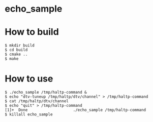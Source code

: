 # echo_sample

# How to build
~~~
$ mkdir build
$ cd build
$ cmake ..
$ make
~~~
# How to use
~~~
$ ./echo_sample /tmp/haltp-command &
$ echo "dtv-tuneup /tmp/haltp/dtv/channel" > /tmp/haltp-command
$ cat /tmp/haltp/dtv/channel 
$ echo "quit" > /tmp/haltp-command
[1]+  Done                    ./echo_sample /tmp/haltp-command
$ killall echo_sample
~~~